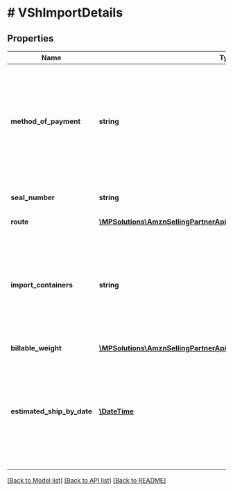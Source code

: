 # # VShImportDetails

## Properties

Name | Type | Description | Notes
------------ | ------------- | ------------- | -------------
**method_of_payment** | **string** | This is used for import purchase orders only. If the recipient requests, this field will contain the shipment method of payment. | [optional]
**seal_number** | **string** | The container&#39;s seal number. | [optional]
**route** | [**\MPSolutions\AmznSellingPartnerApi\Models\VendorShipments\VShRoute**](VShRoute.md) |  | [optional]
**import_containers** | **string** | Types and numbers of container(s) for import purchase orders. Can be a comma-separated list if shipment has multiple containers. | [optional]
**billable_weight** | [**\MPSolutions\AmznSellingPartnerApi\Models\VendorShipments\VShWeight**](VShWeight.md) |  | [optional]
**estimated_ship_by_date** | [**\DateTime**](\DateTime.md) | Date on which the shipment is expected to be shipped. This value should not be in the past and not more than 60 days out in the future. | [optional]

[[Back to Model list]](../../README.md#models) [[Back to API list]](../../README.md#endpoints) [[Back to README]](../../README.md)
